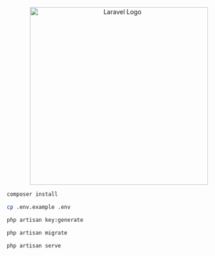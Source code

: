 <p align="center"><a href="https://laravel.com" target="_blank"><img src="https://raw.githubusercontent.com/laravel/art/master/logo-lockup/5%20SVG/2%20CMYK/1%20Full%20Color/laravel-logolockup-cmyk-red.svg" width="400" alt="Laravel Logo"></a></p>

```sh
composer install
```
```sh
cp .env.example .env
```
```sh
php artisan key:generate
```
```sh
php artisan migrate
```
```sh
php artisan serve
```
